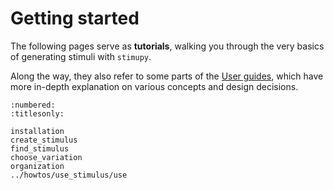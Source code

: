 # Getting started

The following pages serve as **tutorials**,
walking you through the very basics of generating stimuli with `stimupy`.

Along the way, they also refer to some parts of the [User guides](../user_guide/user_guide),
which have more in-depth explanation on various concepts and design decisions.


```{toctree}
:numbered:
:titlesonly:

installation
create_stimulus
find_stimulus
choose_variation
organization
../howtos/use_stimulus/use
```
